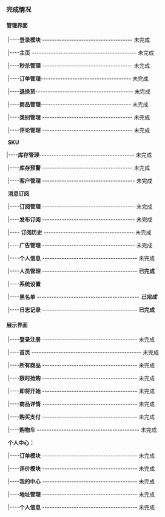 ### 完成情况

#### 		管理界面

​			|----**登录模块** ------------------------------------- 未完成

​			|----**主页** ------------------------------------------- 未完成

​			|----**秒杀管理** ------------------------------------- 未完成

​			|----**订单管理**------------------------------------- 未完成

​			|----**退换货**---------------------------------------- 未完成

​			|----**商品管理**------------------------------------- 未完成

​			|----**类别管理** ------------------------------------- 未完成

​			|----**评论管理** ------------------------------------- 未完成

​			**SKU**

​			|----**库存管理**--------------------------------------- 未完成

​			|----**库存预警**  ------------------------------------- 未完成

​			|----**客户管理** -------------------------------------- 未完成

​			**消息订阅** 

​			|----**订阅管理** -------------------------------------- 未完成

​	        |----**发布订阅** -------------------------------------- 未完成

​			|---- **订阅历史** ------------------------------------- 未完成

​			|----**广告管理**  -------------------------------------- 未完成

​			|----**个人信息** --------------------------------------- 未完成

​			|----**人员管理** --------------------------------------- **已完成**

​			|----**系统设置** 

​			|----**黑名单** ------------------------------------------ **_已完成_**

​			|----**日志记录** --------------------------------------- **已完成**



#### 		展示界面

​			|----**登录注册** --------------------------------------- 未完成			

​			|----**首页** --------------------------------------------- 未完成

​			|----**所有商品** --------------------------------------- 未完成

​			|----**限时抢购** --------------------------------------- 未完成

​			|----**即将开始** --------------------------------------- 未完成

​			|----**商品详情** --------------------------------------- 未完成

​			|----**购买支付** --------------------------------------- 未完成

​			|----**购物车** ------------------------------------------ 未完成

​			**个人中心：**

​			|----**订单模块** --------------------------------------- 未完成

​			|----**评价模块** --------------------------------------- 未完成

​			|----**我的中心** --------------------------------------- 未完成

​			|----**地址管理** --------------------------------------- 未完成

​			|----**个人信息** --------------------------------------- 未完成

​				